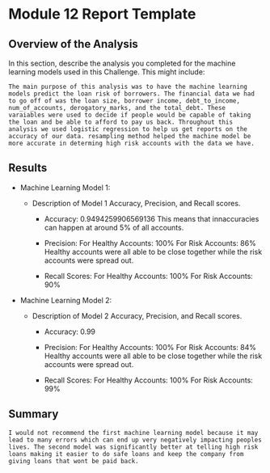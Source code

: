 # Module 12 Report Template

## Overview of the Analysis

In this section, describe the analysis you completed for the machine learning models used in this Challenge. This might include:

    The main purpose of this analysis was to have the machine learning models predict the loan risk of borrowers. The financial data we had to go off of was the loan size, borrower income, debt_to_income, num_of_accounts, derogatory_marks, and the total_debt. These varaiables were used to decide if people would be capable of taking the loan and be able to afford to pay us back. Throughout this analysis we used logistic regression to help us get reports on the accuracy of our data. resampling method helped the machine model be more accurate in determing high risk accounts with the data we have.


## Results


* Machine Learning Model 1:
  * Description of Model 1 Accuracy, Precision, and Recall scores.
    - Accuracy: 0.9494259906569136
            This means that innaccuracies can happen at around 5% of all accounts.
    
    - Precision: For Healthy Accounts: 100%
                 For Risk Accounts: 86%
            Healthy accounts were all able to be close together while the risk accounts were spread out.
    - Recall Scores: For Healthy Accounts: 100%
                     For Risk Accounts: 90%


* Machine Learning Model 2:
  * Description of Model 2 Accuracy, Precision, and Recall scores.
    - Accuracy: 0.99
            
    
    - Precision: For Healthy Accounts: 100%
                 For Risk Accounts: 84%
            Healthy accounts were all able to be close together while the risk accounts were spread out.
    - Recall Scores: For Healthy Accounts: 100%
                     For Risk Accounts: 99%
## Summary


    I would not recommend the first machine learning model because it may lead to many errors which can end up very negatively impacting peoples lives. The second model was significantly better at telling high risk loans making it easier to do safe loans and keep the company from giving loans that wont be paid back.
